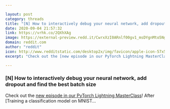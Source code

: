 ```yaml
---

layout: post
category: threads
title: "[N] How to interactively debug your neural network, add dropout and find the best batch size"
date: 2020-09-04 21:57:32
link: https://vrhk.co/2QXhXAg
image: https://external-preview.redd.it/CwrxXzI0ARnlf00gv1_msDYgnMto5Ng3ANIcUZ4k2to.jpg?width=480&height=251.308900524&auto=webp&crop=480:251.308900524,smart&s=d44fccc69ef40cee5e7c4ec33e23ba5227667d06
domain: reddit.com
author: "reddit"
icon: http://www.redditstatic.com/desktop2x/img/favicon/apple-icon-57x57.png
excerpt: "Check out the [new episode in our PyTorch Lightning MasterClass](<https://youtu.be/vD5iQkdqMqU>)! After [Training a classification model on MNIST..."

---
```


### [N] How to interactively debug your neural network, add dropout and find the best batch size

Check out the [new episode in our PyTorch Lightning MasterClass](<https://youtu.be/vD5iQkdqMqU>)! After [Training a classification model on MNIST...